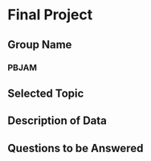 # Final Project

## Group Name
### PBJAM

## Selected Topic


## Description of Data


## Questions to be Answered

